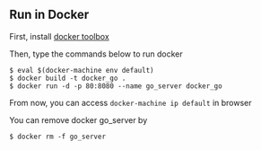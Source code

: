 ## Run in Docker

First, install [docker toolbox](https://www.docker.com/docker-toolbox)

Then, type the commands below to run docker

```
$ eval $(docker-machine env default)
$ docker build -t docker_go .
$ docker run -d -p 80:8080 --name go_server docker_go
```

From now, you can access `docker-machine ip default` in browser

You can remove docker go_server by

```
$ docker rm -f go_server
```

